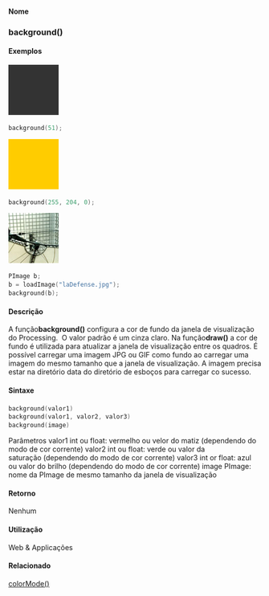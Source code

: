 
#### Nome
### background()

#### Exemplos
<img border="0" height="100" src="media/background_.gif" width="100"/>

```pde
background(51); 

```
<img border="0" height="100" src="media/background_2.gif" width="100"/>

```pde
background(255, 204, 0); 

```
<img border="0" height="100" src="media/background_3.jpg" width="100"/>

```pde
PImage b; 
b = loadImage("laDefense.jpg"); 
background(b); 

```

#### Descrição
A função**background()**
configura a cor de fundo da janela de visualização do
Processing.  O valor padrão é um cinza claro. Na
função**draw()** a
cor de fundo é utilizada para atualizar a janela de
visualização entre os quadros. É possível
carregar uma imagem JPG ou GIF como fundo ao carregar uma imagem do
mesmo tamanho que a janela de visualização. A imagem
precisa estar na diretório data do diretório de
esboços para carregar co sucesso.

#### Sintaxe
```pde
background(valor1)
background(valor1, valor2, valor3)
background(image)

```
Parâmetros
valor1
int ou float: vermelho ou velor do matiz (dependendo do modo de cor corrente)
valor2
int ou float: verde ou valor da saturação (dependendo do modo de cor corrente)
valor3
int or float: azul ou valor do brilho (dependendo do modo de cor corrente)
image
PImage: nome da PImage de mesmo tamanho da janela de visualização

#### Retorno

	
Nenhum

#### Utilização

	
Web & Applicações

#### Relacionado
[colorMode()](colorMode_)
